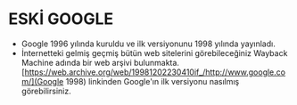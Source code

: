
# ESKİ GOOGLE

- Google 1996 yılında kuruldu ve ilk versiyonunu 1998 yılında yayınladı. 
- İnternetteki gelmiş geçmiş bütün web sitelerini görebileceğiniz Wayback Machine adında bir web arşivi bulunmakta.
 [https://web.archive.org/web/19981202230410if_/http://www.google.com/](Google 1998) linkinden Google'ın ilk versiyonu nasılmış görebilirsiniz.